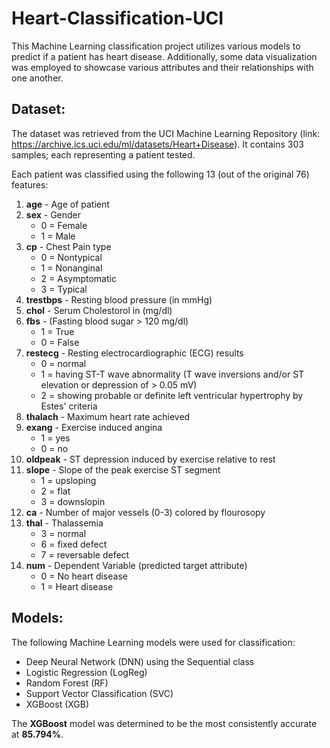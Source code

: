 # Heart-Classification-UCI

This Machine Learning classification project utilizes various models to predict if a patient has heart disease. Additionally, some data visualization was employed to showcase various attributes and their relationships with one another.

## Dataset:

The dataset was retrieved from the UCI Machine Learning Repository (link: https://archive.ics.uci.edu/ml/datasets/Heart+Disease). It contains 303 samples; each representing a patient tested. 

Each patient was classified using the following 13 (out of the original 76) features:

1. **age** - Age of patient
2. **sex** - Gender
    - 0 = Female
    - 1 = Male
3. **cp** - Chest Pain type
    - 0 = Nontypical
    - 1 = Nonanginal
    - 2 = Asymptomatic
    - 3 = Typical
4. **trestbps** - Resting blood pressure (in mmHg)
5. **chol** - Serum Cholestorol in (mg/dl)
6. **fbs** - (Fasting blood sugar > 120 mg/dl)
    - 1 = True
    - 0 = False
7. **restecg** - Resting electrocardiographic (ECG) results
    - 0 = normal
    - 1 = having ST-T wave abnormality (T wave inversions and/or ST elevation or depression of > 0.05 mV)
    - 2 = showing probable or definite left ventricular hypertrophy by Estes' criteria
8. **thalach** - Maximum heart rate achieved
9. **exang** - Exercise induced angina
    - 1 = yes
    - 0 = no
10. **oldpeak** - ST depression induced by exercise relative to rest
11. **slope** - Slope of the peak exercise ST segment
    - 1 = upsloping
    - 2 = flat
    - 3 = downslopin
12. **ca** - Number of major vessels (0-3) colored by flourosopy
13. **thal** - Thalassemia
    - 3 = normal
    - 6 = fixed defect
    - 7 = reversable defect
14. **num** - Dependent Variable (predicted target attribute)
    - 0 = No heart disease
    - 1 = Heart disease

## Models:

The following Machine Learning models were used for classification:

- Deep Neural Network (DNN) using the Sequential class
- Logistic Regression (LogReg)
- Random Forest (RF)
- Support Vector Classification (SVC)
- XGBoost (XGB)

The **XGBoost** model was determined to be the most consistently accurate at **85.794%**.
